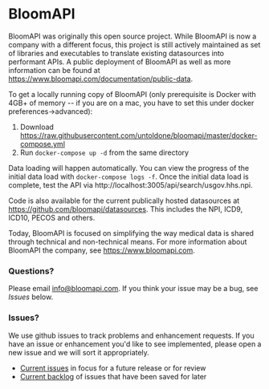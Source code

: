 BloomAPI
========

BloomAPI was originally this open source project. While BloomAPI is now a company with a different focus, this project is still actively maintained as set of libraries and executables to translate existing datasources into performant APIs. A public deployment of BloomAPI as well as more information can be found at https://www.bloomapi.com/documentation/public-data.

To get a locally running copy of BloomAPI (only prerequisite is Docker with 4GB+ of memory -- if you are on a mac, you have to set this under docker preferences->advanced):

1. Download https://raw.githubusercontent.com/untoldone/bloomapi/master/docker-compose.yml
2. Run `docker-compose up -d` from the same directory

Data loading will happen automatically. You can view the progress of the initial data load with `docker-compose logs -f`. Once the initial data load is complete, test the API via http://localhost:3005/api/search/usgov.hhs.npi.

Code is also available for the current publically hosted datasources at https://github.com/bloomapi/datasources. This includes the NPI, ICD9, ICD10, PECOS and others.

Today, BloomAPI is focused on simplifying the way medical data is shared through technical and non-technical means. For more information about BloomAPI the company, see https://www.bloomapi.com.

### Questions?

Please email [info@bloomapi.com](mailto:info@bloomapi.com). If you think your issue may be a bug, see *Issues* below.

### Issues?
We use github issues to track problems and enhancement requests. If you have an issue or enhancement you'd like to see implemented, please open a new issue and we will sort it appropriately.

- [Current issues](https://github.com/untoldone/bloomapi/issues?q=-milestone%3ABacklog+is%3Aissue+is%3Aopen+) in focus for a future release or for review 
- [Current backlog](https://github.com/untoldone/bloomapi/issues?q=milestone%3ABacklog+is%3Aissue+is%3Aopen+) of issues that have been saved for later
